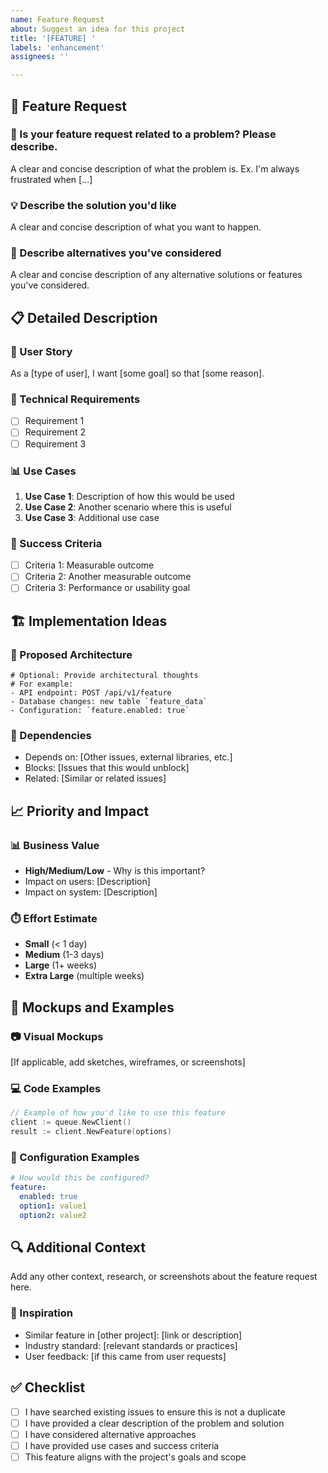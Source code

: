 ```yaml
---
name: Feature Request
about: Suggest an idea for this project
title: '[FEATURE] '
labels: 'enhancement'
assignees: ''

---
```


## 🚀 Feature Request

### 🎯 Is your feature request related to a problem? Please describe.
A clear and concise description of what the problem is. Ex. I'm always frustrated when [...]

### 💡 Describe the solution you'd like
A clear and concise description of what you want to happen.

### 🔄 Describe alternatives you've considered
A clear and concise description of any alternative solutions or features you've considered.

## 📋 Detailed Description

### 🎨 User Story
As a [type of user], I want [some goal] so that [some reason].

### 🔧 Technical Requirements
- [ ] Requirement 1
- [ ] Requirement 2  
- [ ] Requirement 3

### 📊 Use Cases
1. **Use Case 1**: Description of how this would be used
2. **Use Case 2**: Another scenario where this is useful
3. **Use Case 3**: Additional use case

### 🎯 Success Criteria
- [ ] Criteria 1: Measurable outcome
- [ ] Criteria 2: Another measurable outcome
- [ ] Criteria 3: Performance or usability goal

## 🏗️ Implementation Ideas

### 📐 Proposed Architecture
```
# Optional: Provide architectural thoughts
# For example:
- API endpoint: POST /api/v1/feature
- Database changes: new table `feature_data`
- Configuration: `feature.enabled: true`
```

### 🔗 Dependencies
- Depends on: [Other issues, external libraries, etc.]
- Blocks: [Issues that this would unblock]
- Related: [Similar or related issues]

## 📈 Priority and Impact

### 📊 Business Value
- **High/Medium/Low** - Why is this important?
- Impact on users: [Description]
- Impact on system: [Description]

### ⏱️ Effort Estimate
- **Small** (< 1 day)
- **Medium** (1-3 days)  
- **Large** (1+ weeks)
- **Extra Large** (multiple weeks)

## 🎨 Mockups and Examples

### 📷 Visual Mockups
[If applicable, add sketches, wireframes, or screenshots]

### 💻 Code Examples
```go
// Example of how you'd like to use this feature
client := queue.NewClient()
result := client.NewFeature(options)
```

### 📝 Configuration Examples
```yaml
# How would this be configured?
feature:
  enabled: true
  option1: value1
  option2: value2
```

## 🔍 Additional Context
Add any other context, research, or screenshots about the feature request here.

### 🌟 Inspiration
- Similar feature in [other project]: [link or description]
- Industry standard: [relevant standards or practices]
- User feedback: [if this came from user requests]

## ✅ Checklist
- [ ] I have searched existing issues to ensure this is not a duplicate
- [ ] I have provided a clear description of the problem and solution
- [ ] I have considered alternative approaches
- [ ] I have provided use cases and success criteria
- [ ] This feature aligns with the project's goals and scope